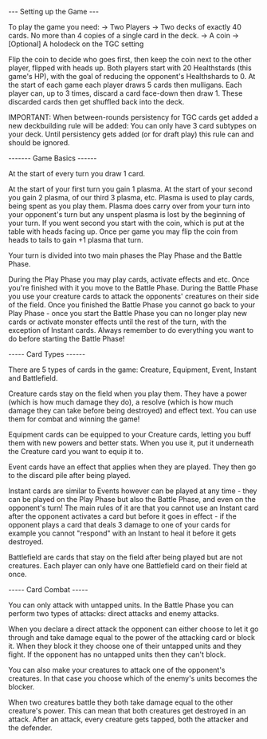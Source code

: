 \-\-- Setting up the Game \-\--

To play the game you need: -\> Two Players -\> Two decks of exactly 40
cards. No more than 4 copies of a single card in the deck. -\> A coin
-\> \[Optional\] A holodeck on the TGC setting

Flip the coin to decide who goes first, then keep the coin next to the
other player, flipped with heads up. Both players start with 20
Healthstards (this game\'s HP), with the goal of reducing the
opponent\'s Healthshards to 0. At the start of each game each player
draws 5 cards then mulligans. Each player can, up to 3 times, discard a
card face-down then draw 1. These discarded cards then get shuffled back
into the deck.

IMPORTANT: When between-rounds persistency for TGC cards get added a new
deckbuilding rule will be added: You can only have 3 card subtypes on
your deck. Until persistency gets added (or for draft play) this rule
can and should be ignored.

\-\-\-\-\-\-- Game Basics \-\-\-\-\--

At the start of every turn you draw 1 card.

At the start of your first turn you gain 1 plasma. At the start of your
second you gain 2 plasma, of our third 3 plasma, etc. Plasma is used to
play cards, being spent as you play them. Plasma does carry over from
your turn into your opponent\'s turn but any unspent plasma is lost by
the beginning of your turn. If you went second you start with the coin,
which is put at the table with heads facing up. Once per game you may
flip the coin from heads to tails to gain +1 plasma that turn.

Your turn is divided into two main phases the Play Phase and the Battle
Phase.

During the Play Phase you may play cards, activate effects and etc. Once
you\'re finished with it you move to the Battle Phase. During the Battle
Phase you use your creature cards to attack the opponents\' creatures on
their side of the field. Once you finished the Battle Phase you cannot
go back to your Play Phase - once you start the Battle Phase you can no
longer play new cards or activate monster effects until the rest of the
turn, with the exception of Instant cards. Always remember to do
everything you want to do before starting the Battle Phase!

\-\-\-\-- Card Types \-\-\-\-\--

There are 5 types of cards in the game: Creature, Equipment, Event,
Instant and Battlefield.

Creature cards stay on the field when you play them. They have a power
(which is how much damage they do), a resolve (which is how much damage
they can take before being destroyed) and effect text. You can use them
for combat and winning the game!

Equipment cards can be equipped to your Creature cards, letting you buff
them with new powers and better stats. When you use it, put it
underneath the Creature card you want to equip it to.

Event cards have an effect that applies when they are played. They then
go to the discard pile after being played.

Instant cards are similar to Events however can be played at any time -
they can be played on the Play Phase but also the Battle Phase, and even
on the opponent\'s turn! The main rules of it are that you cannot use an
Instant card after the opponent activates a card but before it goes in
effect - if the opponent plays a card that deals 3 damage to one of your
cards for example you cannot \"respond\" with an Instant to heal it
before it gets destroyed.

Battlefield are cards that stay on the field after being played but are
not creatures. Each player can only have one Battlefield card on their
field at once.

\-\-\-\-- Card Combat \-\-\-\--

You can only attack with untapped units. In the Battle Phase you can
perform two types of attacks: direct attacks and enemy attacks.

When you declare a direct attack the opponent can either choose to let
it go through and take damage equal to the power of the attacking card
or block it. When they block it they choose one of their untapped units
and they fight. If the opponent has no untapped units then they can\'t
block.

You can also make your creatures to attack one of the opponent\'s
creatures. In that case you choose which of the enemy\'s units becomes
the blocker.

When two creatures battle they both take damage equal to the other
creature\'s power. This can mean that both creatures get destroyed in an
attack. After an attack, every creature gets tapped, both the attacker
and the defender.
